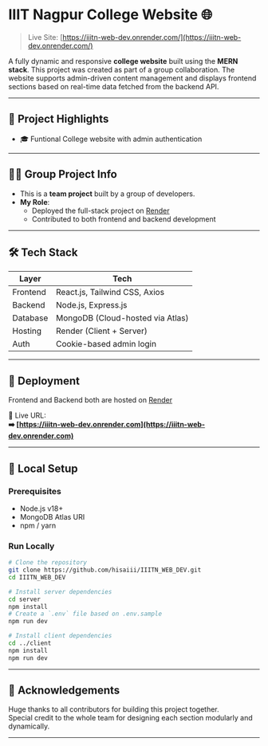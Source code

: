 
# IIIT Nagpur College Website 🌐

> Live Site: [https://iiitn-web-dev.onrender.com/](https://iiitn-web-dev.onrender.com/)

A fully dynamic and responsive **college website** built using the **MERN stack**. This project was created as part of a group collaboration. The website supports admin-driven content management and displays frontend sections based on real-time data fetched from the backend API.

---

## 📌 Project Highlights

- 🎓 Funtional College website with admin authentication

---

## 🧑‍💻 Group Project Info

- This is a **team project** built by a group of developers.
- **My Role**:  
  - Deployed the full-stack project on [Render](https://render.com/)
  - Contributed to both frontend and backend development

---

## 🛠 Tech Stack

| Layer      | Tech                            |
|------------|----------------------------------|
| Frontend   | React.js, Tailwind CSS, Axios    |
| Backend    | Node.js, Express.js              |
| Database   | MongoDB (Cloud-hosted via Atlas) |
| Hosting    | Render (Client + Server)         |
| Auth       | Cookie-based admin login         |

---

## 🚀 Deployment

Frontend and Backend both are hosted on [Render](https://render.com/)

🔗 Live URL:  
**➡️ [https://iiitn-web-dev.onrender.com](https://iiitn-web-dev.onrender.com)**

---





## 🧪 Local Setup

### Prerequisites

- Node.js v18+
- MongoDB Atlas URI
- npm / yarn

### Run Locally

```bash
# Clone the repository
git clone https://github.com/hisaiii/IIITN_WEB_DEV.git
cd IIITN_WEB_DEV

# Install server dependencies
cd server
npm install
# Create a `.env` file based on .env.sample
npm run dev

# Install client dependencies
cd ../client
npm install
npm run dev
```

---

## 🙏 Acknowledgements

Huge thanks to all contributors for building this project together.  
Special credit to the whole team for designing each section modularly and dynamically.

---
